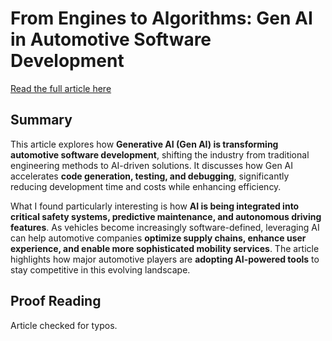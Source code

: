 # From Engines to Algorithms: Gen AI in Automotive Software Development

[Read the full article here](https://www.mckinsey.com/features/mckinsey-center-for-future-mobility/our-insights/from-engines-to-algorithms-gen-ai-in-automotive-software-development)

## Summary

This article explores how **Generative AI (Gen AI) is transforming automotive software development**, shifting the industry from traditional engineering methods to AI-driven solutions. It discusses how Gen AI accelerates **code generation, testing, and debugging**, significantly reducing development time and costs while enhancing efficiency. 

What I found particularly interesting is how **AI is being integrated into critical safety systems, predictive maintenance, and autonomous driving features**. As vehicles become increasingly software-defined, leveraging AI can help automotive companies **optimize supply chains, enhance user experience, and enable more sophisticated mobility services**. The article highlights how major automotive players are **adopting AI-powered tools** to stay competitive in this evolving landscape.

## Proof Reading
Article checked for typos.

